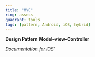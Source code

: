 ```yaml
---
title: "MVC"
ring: assess
quadrant: tools
tags: [pattern, Android, iOS, hybrid]
---
```


<p><b>Design Pattern Model–view–Controller</b></p>
<em><a href="https://developer.apple.com/library/archive/documentation/General/Conceptual/DevPedia-CocoaCore/MVC.html">Documentation for iOS</a></em>"
